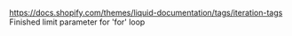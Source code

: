 https://docs.shopify.com/themes/liquid-documentation/tags/iteration-tags
	Finished limit parameter for 'for' loop